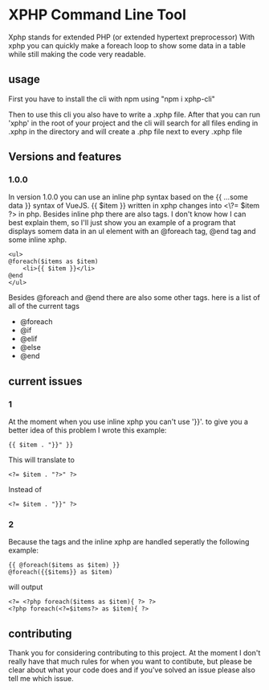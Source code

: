 # XPHP Command Line Tool

Xphp stands for extended PHP (or extended hypertext preprocessor)
With xphp you can quickly make a foreach loop to show some data in a table while still making the code very readable.

## usage

First you have to install the cli with npm using "npm i xphp-cli"

Then to use this cli you also have to write a .xphp file.
After that you can run 'xphp' in the root of your project and the cli will search for all files ending in .xphp in the directory and will create a .php file next to every .xphp file

## Versions and features

### 1.0.0

In version 1.0.0 you can use an inline php syntax based on the {{ ...some data }} syntax of VueJS.
{{ $item }} written in xphp changes into &lt;\\?= $item ?> in php.
Besides inline php there are also tags.
I don't know how I can best explain them, so I'll just show you an example of a program that displays somem data in an ul element with an @foreach tag, @end tag and some inline xphp.

    <ul>
    @foreach($items as $item)
        <li>{{ $item }}</li>
    @end
    </ul>

Besides @foreach and @end there are also some other tags. here is a list of all of the current tags

-   @foreach
-   @if
-   @elif
-   @else
-   @end

## current issues

### 1

At the moment when you use inline xphp you can't use '}}'. to give you a better idea of this problem I wrote this example:

    {{ $item . "}}" }}

This will translate to

    <?= $item . "?>" ?>

Instead of

    <?= $item . "}}" ?>

### 2

Because the tags and the inline xphp are handled seperatly the following example:

    {{ @foreach($items as $item) }}
    @foreach({{$items}} as $item)

will output

    <?= <?php foreach($items as $item){ ?> ?>
    <?php foreach(<?=$items?> as $item){ ?>

## contributing

Thank you for considering contributing to this project.
At the moment I don't really have that much rules for when you want to contibute, but please be clear about what your code does and if you've solved an issue please also tell me which issue.
